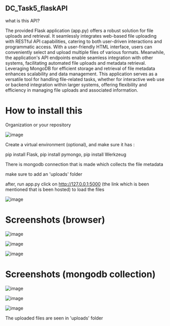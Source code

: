 ## DC_Task5_flaskAPI

what is this API?

The provided Flask application (app.py) offers a robust solution for file uploads and retrieval. It seamlessly integrates web-based file uploading with RESTful API capabilities, catering to both user-driven interactions and programmatic access. With a user-friendly HTML interface, users can conveniently select and upload multiple files of various formats. Meanwhile, the application's API endpoints enable seamless integration with other systems, facilitating automated file uploads and metadata retrieval. Leveraging MongoDB for efficient storage and retrieval of file metadata enhances scalability and data management. This application serves as a versatile tool for handling file-related tasks, whether for interactive web use or backend integration within larger systems, offering flexibility and efficiency in managing file uploads and associated information.

# How to install this  

Organization or your repository

![image](https://github.com/krish-bhat/DC_Task5_flaskAPI/assets/99545739/6d9930c2-000a-47d0-9cf4-5f905d239c27)

Create a virtual environment (optional), and make sure it has :

pip install Flask,
  pip install pymongo, 
   pip install Werkzeug

There is mongodb connection that is made which collects the file metadata 

make sure to add an 'uploads' folder 

after, run app.py click on http://127.0.0.1:5000 (the link which is been mentioned that is been hosted) to load the files

![image](https://github.com/krish-bhat/DC_Task5_flaskAPI/assets/99545739/58fc63f1-80dc-4595-b874-353cb1094b65)


# Screenshots (browser)
![image](https://github.com/krish-bhat/DC_Task5_flaskAPI/assets/99545739/202d93ae-c83b-46f4-bf22-56f9820751fd)

![image](https://github.com/krish-bhat/DC_Task5_flaskAPI/assets/99545739/90d85f53-75ca-404d-aaca-d5f43507f6c7)

![image](https://github.com/krish-bhat/DC_Task5_flaskAPI/assets/99545739/33e5ff4a-bdf7-4c44-995c-aa5ac8584b43)

# Screenshots (mongodb collection)
![image](https://github.com/krish-bhat/DC_Task5_flaskAPI/assets/99545739/d5f2ef08-3ebe-41ef-b0a7-889d719159a1)

![image](https://github.com/krish-bhat/DC_Task5_flaskAPI/assets/99545739/68ccd233-b470-42cd-9db3-7a30c514364a)

![image](https://github.com/krish-bhat/DC_Task5_flaskAPI/assets/99545739/5853855a-1d3c-4693-a073-2f9c5e48f458)

The uploaded files are seen in 'uploads' folder


